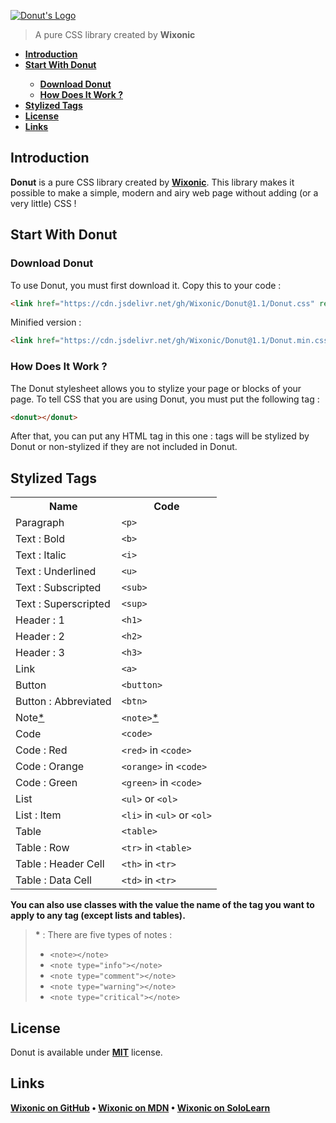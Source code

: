 [![Donut's Logo](https://cdn.jsdelivr.net/Lunairia/lunairia/files/Donut's%20Logo.png)](https://github.com/Wixonic/Donut/)

> A pure CSS library created by **Wixonic**

<b><ul>
	<li><a href="#intro">Introduction</a></li>
	<li><a href="#start">Start With Donut</a></li>
	<ul>
		<li><a href="#download">Download Donut</a></li>
		<li><a href="#howwork">How Does It Work ?</a></li>
	</ul>
	<li><a href="#style">Stylized Tags</a></li>
	<li><a href="#license">License</a></li>
	<li><a href="#links">Links</a></li>
</ul></b>

<h2 id="intro">Introduction</h2>

**Donut** is a pure CSS library created by **[Wixonic](https://github.com/Wixonic/)**. This library makes it possible to make a simple, modern and airy web page without adding (or a very little) CSS !

<h2 id="start">Start With Donut</h2>

<h3 id="download">Download Donut</h3>

To use Donut, you must first download it.
Copy this to your code :

```html
<link href="https://cdn.jsdelivr.net/gh/Wixonic/Donut@1.1/Donut.css" rel="stylesheet" />
```

Minified version :

```html
<link href="https://cdn.jsdelivr.net/gh/Wixonic/Donut@1.1/Donut.min.css" rel="stylesheet" />
```

<h3 id="howwork">How Does It Work ?</h3>

The Donut stylesheet allows you to stylize your page or blocks of your page.
To tell CSS that you are using Donut, you must put the following tag :

```html
<donut></donut>
```

After that, you can put any HTML tag in this one :
tags will be stylized by Donut or non-stylized if they are not included in Donut.

## Stylized Tags

<table>
<tr><th>Name</th><th>Code</th></tr>
<tr><td>Paragraph</td><td><code>&#60p&#62</code></td></tr>
<tr><td>Text : Bold</td><td><code>&#60b&#62</code></td></tr>
<tr><td>Text : Italic</td><td><code>&#60i&#62</code></td></tr>
<tr><td>Text : Underlined</td><td><code>&#60u&#62</code></td></tr>
<tr><td>Text : Subscripted</td><td><code>&#60sub&#62</code></td></tr>
<tr><td>Text : Superscripted</td><td><code>&#60sup&#62</code></td></tr>
<tr><td>Header : 1</td><td><code>&#60h1&#62</code></td></tr>
<tr><td>Header : 2</td><td><code>&#60h2&#62</code></td></tr>
<tr><td>Header : 3</td><td><code>&#60h3&#62</code></td></tr>
<tr><td>Link</td><td><code>&#60a&#62</code></td></tr>
<tr><td>Button</td><td><code>&#60button&#62</code></td></tr>
<tr><td>Button : Abbreviated</td><td><code>&#60btn&#62</code></td></tr>
<tr><td>Note<a href="#a">*</a></td><td><code>&#60note&#62</code><a href="#a">*</a></td></tr>
<tr><td>Code</td><td><code>&#60code&#62</code></td></tr>
<tr><td>Code : Red</td><td><code>&#60red&#62</code> in <code>&#60code&#62</code></td></tr>
<tr><td>Code : Orange</td><td><code>&#60orange&#62</code> in <code>&#60code&#62</code></td></tr>
<tr><td>Code : Green</td><td><code>&#60green&#62</code> in <code>&#60code&#62</code></td></tr>
<tr><td>List</td><td><code>&#60ul&#62</code> or <code>&#60ol&#62</code></td></tr>
<tr><td>List : Item</td><td><code>&#60li&#62</code> in <code>&#60ul&#62</code> or <code>&#60ol&#62</code></td></tr>
<tr><td>Table</td><td><code>&#60table&#62</code></td></tr>
<tr><td>Table : Row</td><td><code>&#60tr&#62</code> in <code>&#60table&#62</code></td></tr>
<tr><td>Table : Header Cell</td><td><code>&#60th&#62</code> in <code>&#60tr&#62</code></td></tr>
<tr><td>Table : Data Cell</td><td><code>&#60td&#62</code> in <code>&#60tr&#62</code></td></tr>
</table>

**You can also use classes with the value the name of the tag you want to apply to any tag (except lists and tables).**

> <b id="a">*</b> : There are five types of notes :
> - <code>\<note>\</note></code>
> - <code>\<note type="info">\</note></code>
> - <code>\<note type="comment">\</note></code>
> - <code>\<note type="warning">\</note></code>
> - <code>\<note type="critical">\</note></code>

## License

Donut is available under **[MIT](https://github.com/Wixonic/Donut/blob/Default/Docs/LICENSE.txt)** license.

## Links

**[Wixonic on GitHub](https://github.com/Wixonic/)
 • 
[Wixonic on MDN](https://developer.mozilla.org/en-US/profiles/Wixonic/)
 • 
[Wixonic on SoloLearn](https://www.sololearn.com/Profile/16606191/?ref=app)**
